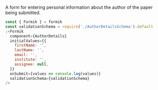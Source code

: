 A form for entering personal information about the author of the paper being submitted.

```js
const { Formik } = formik
const validationSchema = require('./AuthorDetailsSchema').default
;<Formik
  component={AuthorDetails}
  initialValues={{
    firstName: '',
    lastName: '',
    email: '',
    institute: '',
    assignee: null,
  }}
  onSubmit={values => console.log(values)}
  validationSchema={validationSchema}
/>
```
